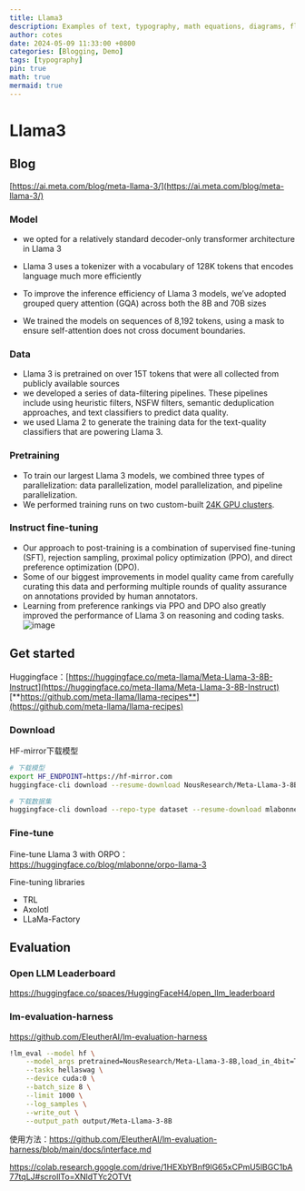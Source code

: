 ```yaml
---
title: Llama3
description: Examples of text, typography, math equations, diagrams, flowcharts, pictures, videos, and more.
author: cotes
date: 2024-05-09 11:33:00 +0800
categories: [Blogging, Demo]
tags: [typography]
pin: true
math: true
mermaid: true
---
```



# Llama3
## Blog
[https://ai.meta.com/blog/meta-llama-3/](https://ai.meta.com/blog/meta-llama-3/)
### Model

- we opted for a relatively standard decoder-only transformer architecture in Llama 3
- Llama 3 uses a tokenizer with a vocabulary of 128K tokens that encodes language much more efficiently
- To improve the inference efficiency of Llama 3 models, we’ve adopted grouped query attention (GQA) across both the 8B and 70B sizes

- We trained the models on sequences of 8,192 tokens, using a mask to ensure self-attention does not cross document boundaries.
### Data

- Llama 3 is pretrained on over 15T tokens that were all collected from publicly available sources
- we developed a series of data-filtering pipelines. These pipelines include using heuristic filters, NSFW filters, semantic deduplication approaches, and text classifiers to predict data quality.
- we used Llama 2 to generate the training data for the text-quality classifiers that are powering Llama 3.
### Pretraining

- To train our largest Llama 3 models, we combined three types of parallelization: data parallelization, model parallelization, and pipeline parallelization.
- We performed training runs on two custom-built [24K GPU clusters](https://engineering.fb.com/2024/03/12/data-center-engineering/building-metas-genai-infrastructure/).

### Instruct fine-tuning

- Our approach to post-training is a combination of supervised fine-tuning (SFT), rejection sampling, proximal policy optimization (PPO), and direct preference optimization (DPO). 
- Some of our biggest improvements in model quality came from carefully curating this data and performing multiple rounds of quality assurance on annotations provided by human annotators.
- Learning from preference rankings via PPO and DPO also greatly improved the performance of Llama 3 on reasoning and coding tasks.
![image](https://github.com/qingspring/qingspring.github.io/assets/18527768/c13cddf9-cb8c-4141-bce4-e251aebee197)


## Get started
Huggingface：[https://huggingface.co/meta-llama/Meta-Llama-3-8B-Instruct](https://huggingface.co/meta-llama/Meta-Llama-3-8B-Instruct)
[**https://github.com/meta-llama/llama-recipes**](https://github.com/meta-llama/llama-recipes)

###  Download
HF-mirror下载模型
```bash
# 下载模型
export HF_ENDPOINT=https://hf-mirror.com
huggingface-cli download --resume-download NousResearch/Meta-Llama-3-8B --local-dir NousResearch/Meta-Llama-3-8B

# 下载数据集
huggingface-cli download --repo-type dataset --resume-download mlabonne/orpo-dpo-mix-40k --local-dir mlabonne/orpo-dpo-mix-40k
```
### Fine-tune
Fine-tune Llama 3 with ORPO： https://huggingface.co/blog/mlabonne/orpo-llama-3

Fine-tuning libraries
- TRL
- Axolotl
- LLaMa-Factory

## Evaluation
### Open LLM Leaderboard
https://huggingface.co/spaces/HuggingFaceH4/open_llm_leaderboard

### lm-evaluation-harness
https://github.com/EleutherAI/lm-evaluation-harness
```bash
!lm_eval --model hf \
    --model_args pretrained=NousResearch/Meta-Llama-3-8B,load_in_4bit=True \
    --tasks hellaswag \
    --device cuda:0 \
    --batch_size 8 \
    --limit 1000 \
    --log_samples \
    --write_out \
    --output_path output/Meta-Llama-3-8B
```
使用方法：https://github.com/EleutherAI/lm-evaluation-harness/blob/main/docs/interface.md

https://colab.research.google.com/drive/1HEXbYBnf9lG65xCPmU5lBGC1bA77tqLJ#scrollTo=XNldTYc2OTVt
